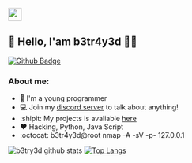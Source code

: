 <p align="left">
  <img src="https://user-images.githubusercontent.com/5679180/79618120-0daffb80-80be-11ea-819e-d2b0fa904d07.gif" width="27px">
</p>

## 👋 Hello, I'am b3tr4y3d  :man_technologist:

[![Github Badge](https://img.shields.io/badge/-Github-000?style=flat-square&logo=Github&logoColor=white&link=https://github.com/fagnerpsantos)](https://github.com/b3tr4y3d)


### About me:
- :game_die: I'm a young programmer
- 💻 Join my [discord server](https://discord.gg/qVx4CbU6a9) to talk about anything!
- :shipit: My projects is avaliable [here](https://github.com/b3tr4y3d)
- :heart: Hacking, Python, Java Script
- :octocat: b3tr4y3d@root nmap -A -sV -p- 127.0.0.1


![b3try3d github stats](https://github-readme-stats.vercel.app/api?username=b3tr4y3d&show_icons=true&theme=cobalt)
[![Top Langs](https://github-readme-stats.vercel.app/api/top-langs/?username=b3tr4y3d)](https://github.com/b3tr4y3d/github-readme-stats)



